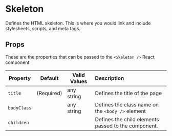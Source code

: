 # Skeleton

Defines the HTML skeleton. This is where you would link and include stylesheets, scripts, and meta tags.

## Props

These are the properties that can be passed to the `<Skeleton />` React component

Property | Default | Valid Values | Description
--- | --- | --- |:---
`title`  | (Required) | any string | Defines the title of the page
`bodyClass` | &nbsp; | any string | Defines the class name on the `<body />` element
`children` | &nbsp; |  &nbsp; | Defines the child elements passed to the component.